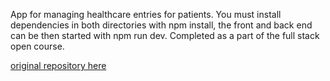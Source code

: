 App for managing healthcare entries for patients.
You must install dependencies in both directories with npm install, the front and back end can be then started with npm run dev.
Completed as a part of the full stack open course.

[original repository here](https://github.com/Lindrax/Fullstack/tree/main/part9)

